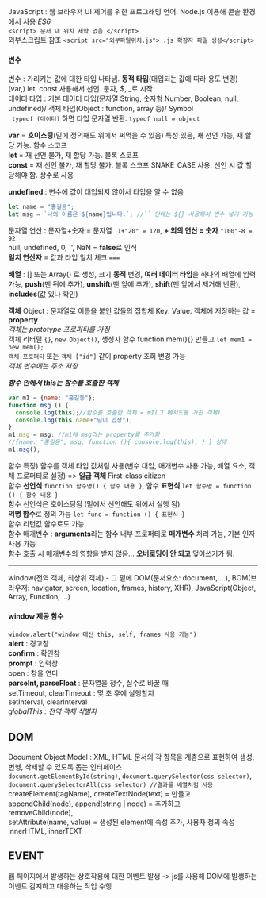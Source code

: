 JavaScript : 웹 브라우저 UI 제어를 위한 프로그래밍 언어. Node.js 이용해 콘솔 환경에서 사용 *ES6*  
```<script> 문서 내 위치 제약 없음 </script>```  
외부스크립트 참조 ```<script src="외부파일위치.js"> .js 확장자 파일 생성</script>```  
#### 변수
변수 : 가리키는 값에 대한 타입 나타냄. **동적 타입**(대입되는 값에 따라 용도 변경)  
(var,) let, const 사용해서 선언. 문자, $, _로 시작  
데이터 타입 : 기본 데이터 타입(문자열 String, 숫자형 Number, Boolean, null, undefined)/ 객체 타입(Object : function, array 등)/ Symbol    
``` typeof (데이터)``` 하면 타입 문자열 반환. ```typeof null = object```  
  
**var** = **호이스팅**(밑에 정의해도 위에서 써먹을 수 있음) 특성 있음, 재 선언 가능, 재 할당 가능. 함수 스코프  
**let** = 재 선언 불가, 재 할당 가능. 블록 스코프  
**const** = 재 선언 불가, 재 할당 불가. 블록 스코프 SNAKE_CASE 사용, 선언 시 값 할당해야 함. 상수로 사용  
  
**undefined** : 변수에 값이 대입되지 않아서 타입을 알 수 없음  
```JavaScript
let name = "홍길동";
let msg = `나의 이름은 ${name}입니다.`; //`` 안에는 ${} 사용해서 변수 넣기 가능
```
문자열 연산 : 문자열+숫자 = 문자열 ``` 1+"20" = 120```, **+ 외의 연산 = 숫자** ```"100"-8 = 92```  
null, undefined, 0, '', NaN = **false**로 인식  
**일치 연산자** = 값과 타입 일치 체크 ```===```  
  
**배열** : [] 또는 Array() 로 생성, 크기 **동적** 변경, **여러 데이터 타입**을 하나의 배열에 입력 가능, **push**(맨 뒤에 추가), **unshift**(맨 앞에 추가), **shift**(맨 앞에서 제거해 반환), **includes**(값 있나 확인)   
  
**객체** Object : 문자열로 이름을 붙인 값들의 집합체 Key: Value. 객체에 저장하는 값 = **property**  
*객체는 prototype 프로퍼티를 가짐*  
객체 리터럴 ```{}```, ```new Object()```, 생성자 함수 function mem(){} 만들고 ```let mem1 = new mem();```  
```객체.프로퍼티``` 또는 ```객체 ["id"]``` 같이 property 조회 변경 가능  
*객체 변수에는 주소 저장*  
  
***함수 안에서 this는 함수를 호출한 객체***  
```JavaScript
var m1 = {name: "홍길동"};
function msg () {
  console.log(this);//함수를 호출한 객체 = m1(그 메서드를 가진 객체)
  console.log(this.name+"님이 입장");
}
m1.msg = msg; //m1에 msg라는 property를 추가함
//{name: "홍길동", msg: function (){ console.log(this); } } 상태
m1.msg();
```
함수 특징) 함수를 객체 타입 값처럼 사용(변수 대입, 매개변수 사용 가능, 배열 요소, 객체 프로퍼티로 설정) => **일급 객체** First-class citizen  
함수 **선언식** ```function 함수명() { 함수 내용 }```, 함수 **표현식** ```let 함수명 = function () { 함수 내용 }```  
함수 선언식은 호이스팅됨 (밑에서 선언해도 위에서 실행 됨)  
**익명 함수**로 정의 가능 ```let func = function () { 표현식 }```   
함수 리턴값 함수로도 가능  
함수 매개변수 : **arguments**라는 함수 내부 프로퍼티로 **매개변수** 처리 가능, 기본 인자 사용 가능  
함수 호출 시 매개변수의 영향을 받지 않음... **오버로딩이 안 되고** 덮어쓰기가 됨.   
  
-----------------
   
window(전역 객체, 최상위 객체) - 그 밑에 DOM(문서요소: document, ...), BOM(브라우저: navigator, screen, location, frames, history, XHR), JavaScript(Object, Array, Function, ...)  
  
#### window 제공 함수
```window.alert("window 대신 this, self, frames 사용 가능")```   
**alert** : 경고창  
**confirm** : 확인창  
**prompt** : 입력창  
open : 창을 연다    
**parseInt, parseFloat** : 문자열을 정수, 실수로 바꿀 때    
setTimeout, clearTimeout : 몇 초 후에 실행할지  
setInterval, clearInterval    
*globalThis : 전역 객체 식별자*  
   
## DOM
Document Object Model : XML, HTML 문서의 각 항목을 계층으로 표현하여 생성, 변형, 삭제할 수 있도록 돕는 인터페이스  
```document.getElementById(string)```, ```document.querySelector(css selector)```, ```document.querySelectorAll(css selector) //결과를 배열처럼 사용```   
createElement(tagName), createTextNode(text) = 만들고  
appendChild(node), append(string | node) = 추가하고  
removeChild(node),  
setAttribute(name, value) = 생성된 element에 속성 추가, 사용자 정의 속성    
innerHTML, innerTEXT  
  
## EVENT
웹 페이지에서 발생하는 상호작용에 대한 이벤트 발생 -> js를 사용해 DOM에 발생하는 이벤트 감지하고 대응하는 작업 수행  
